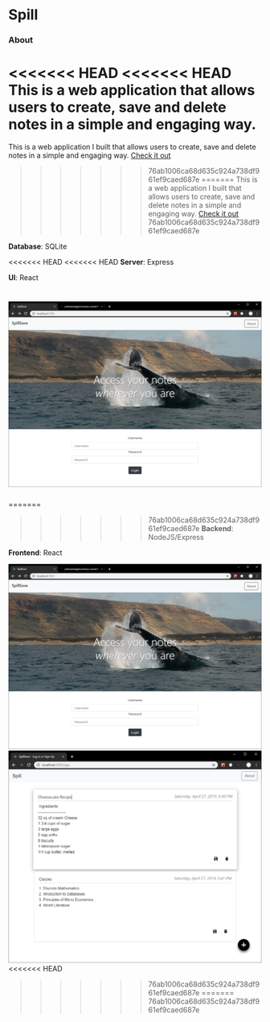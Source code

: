 Spill
=====

### About

<<<<<<< HEAD
<<<<<<< HEAD
This is a web application that allows users to create, save and delete notes
in a simple and engaging way.
=======
This is a web application I built that allows users to create, save and delete notes
in a simple and engaging way. [Check it out](https://joshuaodeyemi.com/spill)
>>>>>>> 76ab1006ca68d635c924a738df961ef9caed687e
=======
This is a web application I built that allows users to create, save and delete notes
in a simple and engaging way. [Check it out](https://joshuaodeyemi.com/spill)
>>>>>>> 76ab1006ca68d635c924a738df961ef9caed687e


**Database**: SQLite

<<<<<<< HEAD
<<<<<<< HEAD
**Server**: Express

**UI**: React

![Image](login.png "screenshot of homepage")
=======
=======
>>>>>>> 76ab1006ca68d635c924a738df961ef9caed687e
**Backend**: NodeJS/Express

**Frontend**: React

![Image](login.png "homepage")
![Image](app.PNG "note app")
<<<<<<< HEAD
>>>>>>> 76ab1006ca68d635c924a738df961ef9caed687e
=======
>>>>>>> 76ab1006ca68d635c924a738df961ef9caed687e
